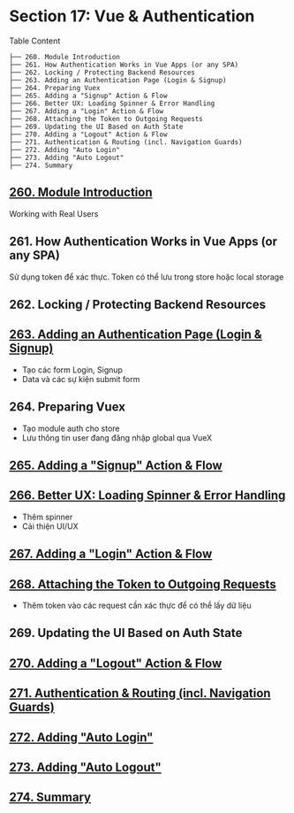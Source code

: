 # Section 17: Vue & Authentication

Table Content

```
├── 260. Module Introduction
├── 261. How Authentication Works in Vue Apps (or any SPA)
├── 262. Locking / Protecting Backend Resources
├── 263. Adding an Authentication Page (Login & Signup)
├── 264. Preparing Vuex
├── 265. Adding a "Signup" Action & Flow
├── 266. Better UX: Loading Spinner & Error Handling
├── 267. Adding a "Login" Action & Flow
├── 268. Attaching the Token to Outgoing Requests
├── 269. Updating the UI Based on Auth State
├── 270. Adding a "Logout" Action & Flow
├── 271. Authentication & Routing (incl. Navigation Guards)
├── 272. Adding "Auto Login"
├── 273. Adding "Auto Logout"
├── 274. Summary
```

## [260. Module Introduction](https://github.com/minhnv2306/vue-pet/commit/2896890f862b2c47421658c579ae4f9b3dd10d7e)
Working with Real Users

## 261. How Authentication Works in Vue Apps (or any SPA)

Sử dụng token để xác thực. Token có thể lưu trong store hoặc local storage

## 262. Locking / Protecting Backend Resources

## [263. Adding an Authentication Page (Login & Signup)](https://github.com/minhnv2306/vue-pet/commit/dd83a838b9081989f40fd8e602e2ce81f31fb797)
- Tạo các form Login, Signup
- Data và các sự kiện submit form

## 264. Preparing Vuex
- Tạo module auth cho store
- Lưu thông tin user đang đăng nhập global qua VueX

## [265. Adding a "Signup" Action & Flow](https://github.com/minhnv2306/vue-pet/commit/183979c17e199064e2925867ff3281d1ecf8d2c6)

## [266. Better UX: Loading Spinner & Error Handling](https://github.com/minhnv2306/vue-pet/commit/e60970215f35f50a8de43032662de06ff6277846)
- Thêm spinner
- Cải thiện UI/UX

## [267. Adding a "Login" Action & Flow](https://github.com/minhnv2306/vue-pet/commit/fc25b1697fbdc23938a8bb2342e16cb2d79a48e6)

## [268. Attaching the Token to Outgoing Requests](https://github.com/minhnv2306/vue-pet/commit/d2d1f4e755e7b089c6ad0507fff23eabc21f1dac)
- Thêm token vào các request cần xác thực để có thể lấy dữ liệu

## 269. Updating the UI Based on Auth State

## [270. Adding a "Logout" Action & Flow](https://github.com/minhnv2306/vue-pet/commit/95716f19396cacc23e12c40205c6fdbbc88817b5)

## [271. Authentication & Routing (incl. Navigation Guards)](https://github.com/minhnv2306/vue-pet/commit/7f28c6a77f3e6320fb483a316696775879b394b0)

## [272. Adding "Auto Login"](https://github.com/minhnv2306/vue-pet/commit/1e97419431a0424973039521e401d38712a395f0)

## [273. Adding "Auto Logout"](https://github.com/minhnv2306/vue-pet/commit/efa03e6da815d7f0f67ffdaf108b7eba87ffd31d)

## [274. Summary](https://github.com/minhnv2306/vue-pet/commit/c86901a6a9d60a8ff425b86649c6f26e0fc5bd16)
